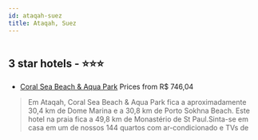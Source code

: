```yaml
---
id: ataqah-suez
title: Ataqah, Suez
---
```


<center><img src="https://i.travelapi.com/hotels/36000000/35180000/35171600/35171566/81244756_z.jpg" alt="" /></center>


##  3 star hotels - ⭐️⭐️⭐️

-    [Coral Sea Beach & Aqua Park](https://www.hurb.com/br/aud/https://www.hurb.com/br/hotels/ataqah/coral-sea-beach-aqua-park-HT-9QBT?cmp=18055) Prices from R$ 746,04
   > Em Ataqah, Coral Sea Beach & Aqua Park fica a aproximadamente 30,4 km de Dome Marina e a 30,8 km de Porto Sokhna Beach.  Este hotel na praia fica a 49,8 km de Monastério de St Paul.Sinta-se em casa em um de nossos 144 quartos com ar-condicionado e TVs de 
